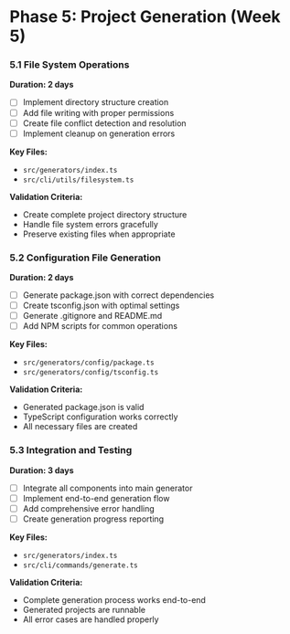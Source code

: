 # Phase 5: Project Generation (Week 5)

### 5.1 File System Operations

**Duration: 2 days**

- [ ] Implement directory structure creation
- [ ] Add file writing with proper permissions
- [ ] Create file conflict detection and resolution
- [ ] Implement cleanup on generation errors

**Key Files:**

- `src/generators/index.ts`
- `src/cli/utils/filesystem.ts`

**Validation Criteria:**

- Create complete project directory structure
- Handle file system errors gracefully
- Preserve existing files when appropriate

### 5.2 Configuration File Generation

**Duration: 2 days**

- [ ] Generate package.json with correct dependencies
- [ ] Create tsconfig.json with optimal settings
- [ ] Generate .gitignore and README.md
- [ ] Add NPM scripts for common operations

**Key Files:**

- `src/generators/config/package.ts`
- `src/generators/config/tsconfig.ts`

**Validation Criteria:**

- Generated package.json is valid
- TypeScript configuration works correctly
- All necessary files are created

### 5.3 Integration and Testing

**Duration: 3 days**

- [ ] Integrate all components into main generator
- [ ] Implement end-to-end generation flow
- [ ] Add comprehensive error handling
- [ ] Create generation progress reporting

**Key Files:**

- `src/generators/index.ts`
- `src/cli/commands/generate.ts`

**Validation Criteria:**

- Complete generation process works end-to-end
- Generated projects are runnable
- All error cases are handled properly
